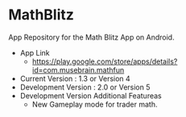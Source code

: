 MathBlitz
=========

App Repository for the Math Blitz App on Android.
* App Link
  - https://play.google.com/store/apps/details?id=com.musebrain.mathfun
* Current Version : 1.3 or Version 4
* Development Version : 2.0 or Version 5
* Development Version Additional Featureas
  - New Gameplay mode for trader math.
